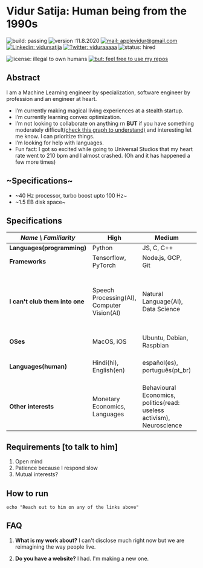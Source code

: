 # Vidur Satija: Human being from the 1990s
![build: passing](https://img.shields.io/badge/build-passing-success)
![version :11.8.2020](https://img.shields.io/badge/version-11.8.2020-informational)
[![mail: applevidur@gmail.com](https://img.shields.io/badge/mail-applevidur%20at%20gmail%20dot%20com-red)](mailto://applevidur@gmail.com)
[![Linkedin: vidursatija](https://img.shields.io/badge/-vidursatija-blue?style=flat-square&logo=Linkedin&logoColor=white&link=https://www.linkedin.com/in/vidursatija/)](https://www.linkedin.com/in/vidursatija/)
[![Twitter: viduraaaaa](https://img.shields.io/badge/-viduraaaaa-blue?style=flat-square&logo=twitter&link=https://www.twitter.com/viduraaaaa)](https://www.twitter.com/viduraaaaa)
![status: hired](https://img.shields.io/badge/status-hired-brightgreen)

![license: illegal to own humans](https://img.shields.io/badge/license-it%20is%20illegal%20to%20own%20humans-critical)
[![but: feel free to use my repos](https://img.shields.io/badge/but-feel%20free%20to%20use%20my%20repos-success)](https://github.com/vidursatija)
<!-- [![~Twitter:~](https://img.shields.io/twitter/follow/?style=social)](https://twitter.com/) 
[![GitHub vidursatija](https://img.shields.io/github/followers/vidursatija?label=follow&style=social)](https://github.com/vidursatija) -->

## Abstract
I am a Machine Learning engineer by specialization, software engineer by profession and an engineer at heart.
- I’m currently making magical living experiences at a stealth startup.
- I’m currently learning convex optimization.
- I’m not looking to collaborate on anything rn **BUT** if you have something moderately difficult[(check this graph to understand)](https://s3-us-west-2.amazonaws.com/courses-images-archive-read-only/wp-content/uploads/sites/902/2015/02/23224933/CNX_Psych_10_01_YerkesDod.jpg) and interesting let me know. I can prioritize things.
- I’m looking for help with languages.
- Fun fact: I got so excited while going to Universal Studios that my heart rate went to 210 bpm and I almost crashed. (Oh and it has happened a few more times)


## ~Specifications~
- ~40 Hz processor, turbo boost upto 100 Hz~
- ~1.5 EB disk space~


## Specifications
| *Name \ Familiarity* | High | Medium | Low |
| --------------- | --------------- | --------------- | ------------- |
| **Languages(programming)** | Python | JS, C, C++ | Swift, Java |
| **Frameworks** | Tensorflow, PyTorch | Node.js, GCP, Git | Vue.js, AWS |
| **I can't club them into one** | Speech Processing(AI), Computer Vision(AI) | Natural Language(AI), Data Science | Augmented Reality, Parallel Computing, Distributed Systems, Internet of Things |
| **OSes** | MacOS, iOS | Ubuntu, Debian, Raspbian | Windows |
| **Languages(human)** | Hindi(hi), English(en) | español(es), português(pt_br) | italiano(it) // New: svenska(se), deutsche(de)  |
| **Other interests** | Monetary Economics, Languages | Behavioural Economics, politics(read: useless activism), Neuroscience | Digital Privacy |

## Requirements [to talk to him]
1. Open mind
2. Patience because I respond slow
3. Mutual interests?

## How to run
```shell
echo "Reach out to him on any of the links above"
```


## FAQ
1. **What is my work about?** I can't disclose much right now but we are reimagining the way people live.

2. **Do you have a website?** I had. I'm making a new one.

